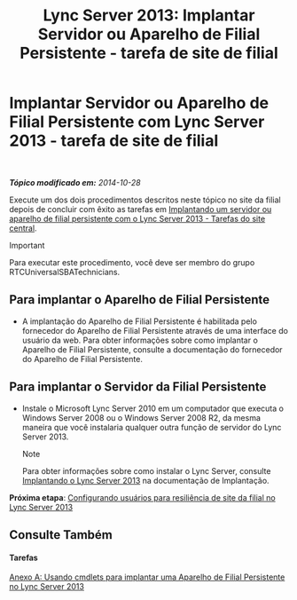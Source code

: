 ﻿---
title: 'Lync Server 2013: Implantar Servidor ou Aparelho de Filial Persistente - tarefa de site de filial'
TOCTitle: Implantar Servidor ou Aparelho de Filial Persistente - tarefa de site de filial
ms:assetid: 7989ba29-0419-46dd-892c-4ad3238afd56
ms:mtpsurl: https://technet.microsoft.com/pt-br/library/Gg398599(v=OCS.15)
ms:contentKeyID: 49307195
ms.date: 05/19/2016
mtps_version: v=OCS.15
ms.translationtype: HT
---

# Implantar Servidor ou Aparelho de Filial Persistente com Lync Server 2013 - tarefa de site de filial

 

_**Tópico modificado em:** 2014-10-28_

Execute um dos dois procedimentos descritos neste tópico no site da filial depois de concluir com êxito as tarefas em [Implantando um servidor ou aparelho de filial persistente com o Lync Server 2013 - Tarefas do site central](lync-server-2013-deploying-a-survivable-branch-appliance-or-server-central-site-tasks.md).

> [!important]  
> Para executar este procedimento, você deve ser membro do grupo RTCUniversalSBATechnicians.

## Para implantar o Aparelho de Filial Persistente

  - A implantação do Aparelho de Filial Persistente é habilitada pelo fornecedor do Aparelho de Filial Persistente através de uma interface do usuário da web. Para obter informações sobre como implantar o Aparelho de Filial Persistente, consulte a documentação do fornecedor do Aparelho de Filial Persistente.

## Para implantar o Servidor da Filial Persistente

  - Instale o Microsoft Lync Server 2010 em um computador que executa o Windows Server 2008 ou o Windows Server 2008 R2, da mesma maneira que você instalaria qualquer outra função de servidor do Lync Server 2013.
    
    > [!note]  
    > Para obter informações sobre como instalar o Lync Server, consulte <a href="lync-server-2013-deploying-lync-server.md">Implantando o Lync Server 2013</a> na documentação de Implantação.

**Próxima etapa**: [Configurando usuários para resiliência de site da filial no Lync Server 2013](lync-server-2013-configuring-users-for-branch-site-resiliency.md)

## Consulte Também

#### Tarefas

[Anexo A: Usando cmdlets para implantar uma Aparelho de Filial Persistente no Lync Server 2013](lync-server-2013-appendix-a-using-cmdlets-to-deploy-a-survivable-branch-appliance.md)

